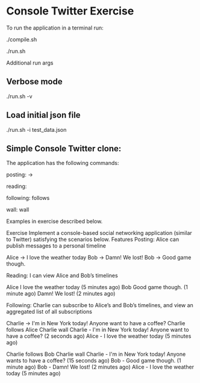 # Console Twitter Exercise

To run the application in a terminal run:

./compile.sh

./run.sh

Additional run args

## Verbose mode

./run.sh -v

## Load initial json file

./run.sh -i test_data.json

## Simple Console Twitter clone:

The application has the following commands:

posting: <user name> -> <message>

reading: <user name>

following: <user name> follows <another user>

wall: <user name> wall

Examples in exercise described below.

Exercise
Implement a console-based social networking application (similar to Twitter) satisfying the scenarios below.
Features
Posting: Alice can publish messages to a personal timeline

Alice -> I love the weather today
Bob -> Damn! We lost!
Bob -> Good game though.

Reading: I can view Alice and Bob’s timelines

Alice
I love the weather today (5 minutes ago)
Bob
Good game though. (1 minute ago)
Damn! We lost! (2 minutes ago)

Following: Charlie can subscribe to Alice’s and Bob’s timelines, and view an aggregated list of all subscriptions

Charlie -> I'm in New York today! Anyone want to have a coffee?
Charlie follows Alice
Charlie wall
Charlie - I'm in New York today! Anyone want to have a coffee? (2 seconds ago)
Alice - I love the weather today (5 minutes ago)

Charlie follows Bob
Charlie wall
Charlie - I'm in New York today! Anyone wants to have a coffee? (15 seconds ago)
Bob - Good game though. (1 minute ago)
Bob - Damn! We lost! (2 minutes ago)
Alice - I love the weather today (5 minutes ago)
